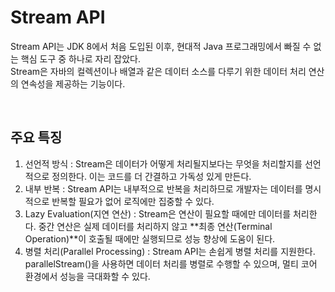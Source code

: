 # Stream API

Stream API는 JDK 8에서 처음 도입된 이후, 현대적 Java 프로그래밍에서 빠질 수 없는 핵심 도구 중 하나로 자리 잡았다.</br>
Stream은 자바의 컬렉션이나 배열과 같은 데이터 소스를 다루기 위한 데이터 처리 연산의 연속성을 제공하는 기능이다. 

<br/>

## 주요 특징
1. 선언적 방식 : Stream은 데이터가 어떻게 처리될지보다는 무엇을 처리할지를 선언적으로 정의한다. 이는 코드를 더 간결하고 가독성 있게 만든다. 
2. 내부 반복 : Stream API는 내부적으로 반복을 처리하므로 개발자는 데이터를 명시적으로 반복할 필요가 없어 로직에만 집중할 수 있다. 
3. Lazy Evaluation(지연 연산) : Stream은 연산이 필요할 때에만 데이터를 처리한다. 중간 연산은 실제 데이터를 처리하지 않고 **최종 연산(Terminal Operation)**이 호출될 때에만 실행되므로 성능 향상에 도움이 된다.
4. 병렬 처리(Parallel Processing) : Stream API는 손쉽게 병렬 처리를 지원한다. parallelStream()을 사용하면 데이터 처리를 병렬로 수행할 수 있으며, 멀티 코어 환경에서 성능을 극대화할 수 있다.
